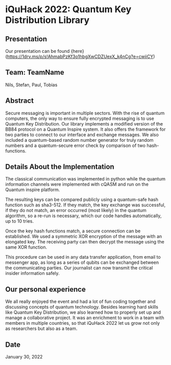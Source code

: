 # iQuHack 2022: Quantum Key Distribution Library

## Presentation

Our presentation can be found {here}(https://1drv.ms/p/s!AhmabPzKf3o1hbgXwCDZUexX_k4nCg?e=cwiiCY)

## Team: TeamName

Nils, Stefan, Paul, Tobias

## Abstract

Secure messaging is important in multiple sectors. With the rise of quantum computers,
the only way to ensure fully encrypted messaging is to use Quantum Key Distribution. 
Our library implements a modified version of the BB84 protocol on a Quantum Inspire system.
It also offers the framework for two parties to connect to our interface and exchange messages.
We also included a quantum-based random number generator for truly random numbers and a quantum-secure error check 
by comparison of two hash-functions.

## Details About the Implementation
The classical communication was implemented in python while the quantum information channels 
were implemented with cQASM and run on the Quantum inspire platform.


The resulting keys can be compared publicly using a quantum-safe hash function such as sha3-512.
If they match, the key exchange was successful, if they do not match, an error occurred (most likely) in the quantum algorithm, so a re-run is necessary, which our code handles automatically, up to 10 tries.

Once the key hash functions match, a secure connection can be established. We used a symmetric XOR encryption of the message with an elongated key.
The receiving party can then decrypt the message using the same XOR function.

This procedure can be used in any data transfer application, from email to messenger app, as long as a series of qubits can be exchanged between the communicating parties.
Our journalist can now transmit the critical insider information safely.


## Our personal experience

We all really enjoyed the event and had a lot of fun coding together and 
discussing concepts of quantum technology. Besides learning hard skills like Quantum
Key Distribution, we also learned how to properly set up and manage a collaborative project.
It was an enrichment to work in a team with members in multiple countries, so that iQuHack 2022 let us grow not
only as researchers but also as a team.


## Date
January 30, 2022